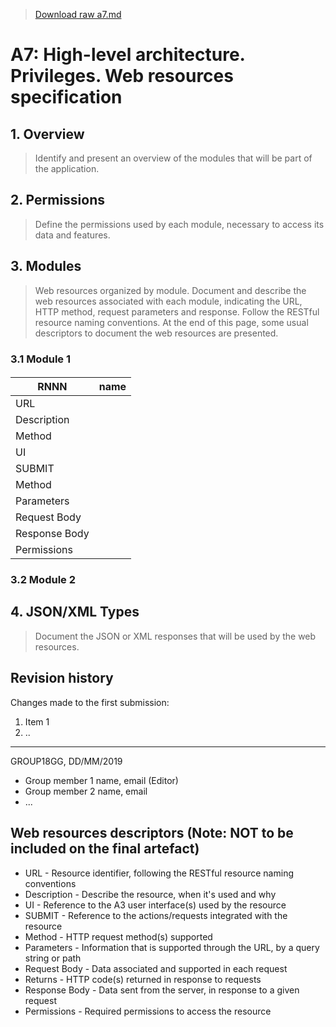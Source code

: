 > [Download raw a7.md](uploads/0f3b5c509147ee4e8238c0b6ef331b93/a7.md)

# A7: High-level architecture. Privileges. Web resources specification

## 1. Overview

> Identify and present an overview of the modules that will be part of the application.

## 2. Permissions

> Define the permissions used by each module, necessary to access its data and features.

## 3. Modules

> Web resources organized by module.
> Document and describe the web resources associated with each module, indicating the URL, HTTP method, request parameters and response.
> Follow the RESTful resource naming conventions.
> At the end of this page, some usual descriptors to document the web resources are presented.

### 3.1 Module 1

#### 

| RNNN          | name  |
| ------------- | ----- |
| URL 	        |       |
| Description   |       |
| Method        |       |
| UI            |       |
| SUBMIT        |       |
| Method        |       |
| Parameters    |       |
| Request Body  |       |
| Response Body |       |
| Permissions   |       |

### 3.2 Module 2

## 4. JSON/XML Types

> Document the JSON or XML responses that will be used by the web resources.

## Revision history

Changes made to the first submission:
1. Item 1
1. ..

***
GROUP18GG, DD/MM/2019
 
* Group member 1 name, email (Editor)
* Group member 2 name, email
* ...

## Web resources descriptors (Note: **NOT to be included on the final artefact**)

* URL - Resource identifier, following the RESTful resource naming conventions 
* Description - Describe the resource, when it's used and why
* UI - Reference to the A3 user interface(s) used by the resource
* SUBMIT - Reference to the actions/requests integrated with the resource
* Method - HTTP request method(s) supported
* Parameters - Information that is supported through the URL, by a query string or path
* Request Body - Data associated and supported in each request
* Returns - HTTP code(s) returned in response to requests
* Response Body - Data sent from the server, in response to a given request
* Permissions - Required permissions to access the resource